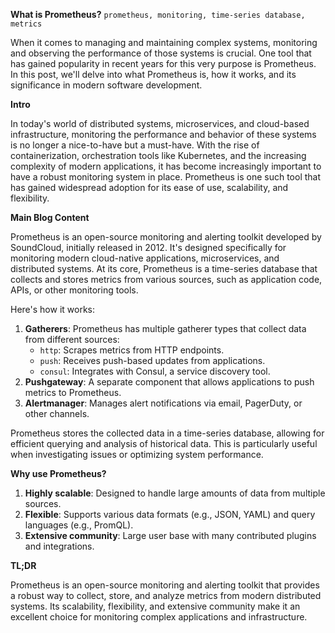 **What is Prometheus?**
`prometheus, monitoring, time-series database, metrics`

When it comes to managing and maintaining complex systems, monitoring and observing the performance of those systems is crucial. One tool that has gained popularity in recent years for this very purpose is Prometheus. In this post, we'll delve into what Prometheus is, how it works, and its significance in modern software development.

**Intro**

In today's world of distributed systems, microservices, and cloud-based infrastructure, monitoring the performance and behavior of these systems is no longer a nice-to-have but a must-have. With the rise of containerization, orchestration tools like Kubernetes, and the increasing complexity of modern applications, it has become increasingly important to have a robust monitoring system in place. Prometheus is one such tool that has gained widespread adoption for its ease of use, scalability, and flexibility.

**Main Blog Content**

Prometheus is an open-source monitoring and alerting toolkit developed by SoundCloud, initially released in 2012. It's designed specifically for monitoring modern cloud-native applications, microservices, and distributed systems. At its core, Prometheus is a time-series database that collects and stores metrics from various sources, such as application code, APIs, or other monitoring tools.

Here's how it works:

1. **Gatherers**: Prometheus has multiple gatherer types that collect data from different sources:
	* `http`: Scrapes metrics from HTTP endpoints.
	* `push`: Receives push-based updates from applications.
	* `consul`: Integrates with Consul, a service discovery tool.
2. **Pushgateway**: A separate component that allows applications to push metrics to Prometheus.
3. **Alertmanager**: Manages alert notifications via email, PagerDuty, or other channels.

Prometheus stores the collected data in a time-series database, allowing for efficient querying and analysis of historical data. This is particularly useful when investigating issues or optimizing system performance.

**Why use Prometheus?**

1. **Highly scalable**: Designed to handle large amounts of data from multiple sources.
2. **Flexible**: Supports various data formats (e.g., JSON, YAML) and query languages (e.g., PromQL).
3. **Extensive community**: Large user base with many contributed plugins and integrations.

**TL;DR**

Prometheus is an open-source monitoring and alerting toolkit that provides a robust way to collect, store, and analyze metrics from modern distributed systems. Its scalability, flexibility, and extensive community make it an excellent choice for monitoring complex applications and infrastructure.